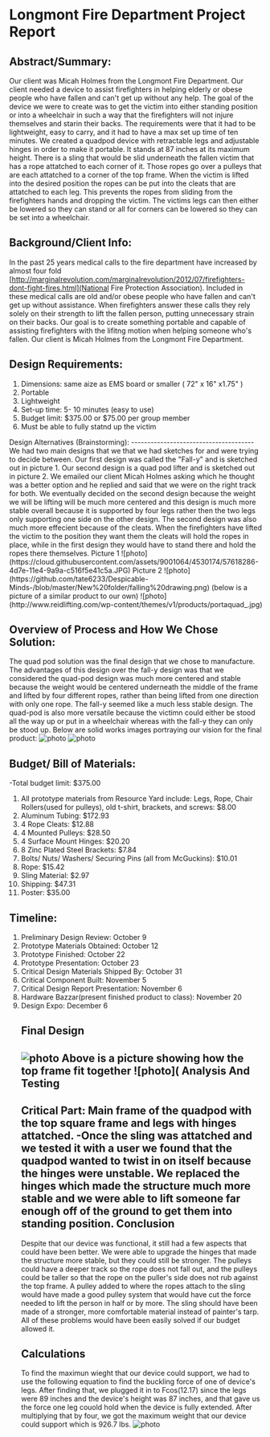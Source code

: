 Longmont Fire Department Project Report
=================
Abstract/Summary:
---------------------
Our client was Micah Holmes from the Longmont Fire Department. Our client needed a device to assist firefighters in helping elderly or obese people who have fallen and can't get up without any help. The goal of the device we were to create was to get the victim into either standing position or into a wheelchair in such a way that the firefighters will not injure themselves and starin their backs. The requirements were that it had to be lightweight, easy to carry, and it had to have a max set up time of ten minutes. We created a quadpod device with retractable legs and adjustable hinges in order to make it portable. It stands at 87 inches at its maximum height. There is a sling that would be slid underneath the fallen victim that has a rope attatched to each corner of it. Those ropes go over a pulleys that are each attatched to a corner of the top frame. When the victim is lifted into the desired position the ropes can be put into the cleats that are attatched to each leg. This prevents the ropes from sliding from the firefighters hands and dropping the victim. The victims legs can then either be lowered so they can stand or all for corners can be lowered so they can be set into a wheelchair. 

Background/Client Info:
-----------------------
  In the past 25 years medical calls to the fire department have increased by almost four fold [http://marginalrevolution.com/marginalrevolution/2012/07/firefighters-dont-fight-fires.html](National Fire Protection Association). Included in these medical calls are old and/or obese people who have fallen and can't get up without assistance. When firefighters answer these calls they rely solely on their strength to lift the fallen person, putting unnecessary strain on their backs. Our goal is to create something portable and capable of assisting firefighters with the lifitng motion when helping someone who's fallen. Our client is Micah Holmes from the Longmont Fire Department.

Design Requirements:
---------------------
<ol>
<li>Dimensions: same aize as EMS board or smaller ( 72" x 16" x1.75" )</li>
<li>Portable</li> 
<li>Lightweight</li> 
<li>Set-up time: 5- 10 minutes (easy to use)</li>
<li>Budget limit: $375.00 or $75.00 per group member</li> 
<li>Must be able to fully statnd up the victim</li> 
</ol>
Design Alternatives (Brainstorming):
--------------------------------------
  We had two main designs that we that we had sketches for and were trying to decide between. Our first design was called the "Fall-y" and is sketched out in picture 1. Our second design is a quad pod lifter and is sketched out in picture 2. We emailed our client Micah Holmes asking which he thought was a better option and he replied and said that we were on the right track for both. We eventually decided on the second design because the weight we will be lifting will be much more centered and this design is much more stable overall because it is supported by four legs rather then the two legs only supporting one side on the other design. The second design was also much more effecient because of the cleats. When the firefighters have lifted the victim to the position they want them the cleats will hold the ropes in place, while in the first design they would have to stand there and hold the ropes there themselves.
  Picture 1
  ![photo](https://cloud.githubusercontent.com/assets/9001064/4530174/57618286-4d7e-11e4-9a9a-c516f5e41c5a.JPG)
  Picture 2
  ![photo](https://github.com/tate6233/Despicable-Minds-/blob/master/New%20folder/falling%20drawing.png)
  (below is a picture of a similar product to our own)
  ![photo](http://www.reidlifting.com/wp-content/themes/v1/products/portaquad_.jpg)
  
  


Overview of Process and How We Chose Solution:
-----------------------------------------------
The quad pod solution was the final design that we chose to manufacture. The advantages of this design over the fall-y design was that we considered the quad-pod design was much more centered and stable because the weight would be centered underneath the middle of the frame and lifted by four different ropes, rather than being lifted from one direction with only one rope. The fall-y seemed like a much less stable design. The quad-pod is also more versatile because the victimn could either be stood all the way up or put in a wheelchair whereas with the fall-y they can only be stood up. Below are solid works images portraying our vision for the final product:
![photo](https://github.com/tate6233/Despicable-Minds-/blob/master/New%20folder/components%20(1).JPG)
![photo](https://github.com/tate6233/Despicable-Minds-/blob/master/New%20folder/TheFalling.JPG)

Budget/ Bill of Materials: 
------------------------------
-Total budget limit: $375.00
<ol>
<li>All prototype materials from Resource Yard include: Legs, Rope, Chair Rollers(used for pulleys), old t-shirt, brackets, and screws: $8.00
<li> Aluminum Tubing: $172.93
<li> 4 Rope Cleats: $12.88
<li> 4 Mounted Pulleys: $28.50
<li> 4 Surface Mount Hinges: $20.20
<li> 8 Zinc Plated Steel Brackets: $7.84
<li> Bolts/ Nuts/ Washers/ Securing Pins (all from McGuckins): $10.01
<li> Rope: $15.42
<li> Sling Material: $2.97
<li> Shipping: $47.31
<li> Poster: $35.00
</ol>

Timeline:
------------------
<ol>
<li>Preliminary Design Review: October 9
<li>Prototype Materials Obtained: October 12
<li>Prototype Finished: October 22
<li>Prototype Presentation: October 23
<li>Critical Design Materials Shipped By: October 31
<li>Critical Component Built: November 5
<li>Critical Design Report Presentation: November 6
<li>Hardware Bazzar(present finished product to class): November 20
<li>Design Expo: December 6


Final Design
--------------------------
![photo](https://github.com/tate6233/Despicable-Minds-/blob/master/New%20folder/IMG_0062.JPG)
Above is a picture showing how the top frame fit together
![photo](
Analysis And Testing 
-------------------------
Critical Part: Main frame of the quadpod with the top square frame and legs with hinges attatched.
     -Once the sling was attatched and we tested it with a user we found that the quadpod wanted to twist in on itself because the hinges were unstable. We replaced the hinges which made the structure much more stable and we were able to lift someone far enough off of the ground to get them into standing position.
Conclusion
------------------------------------------------
Despite that our device was functional, it still had a few aspects that could have been better.  We were able to upgrade the hinges that made the structure more stable, but they could still be stronger.  The pulleys could have a deeper track so the rope does not fall out, and the pulleys could be taller so that the rope on the puller's side does not rub against the top frame.  A pulley added to where the ropes attach to the sling would have made a good pulley system that would have cut the force needed to lift the person in half or by more.  The sling should have been made of a stronger, more comfortable material instead of painter's tarp.  All of these problems would have been easily solved if our budget allowed it.  
     
Calculations
---------------------------------
To find the maximun wieght that our device could support, we had to use the following equation to find the buckling force of one of device's legs.  After finding that, we plugged it in to Fcos(12.17) since the legs were 89 inches and the device's height was 87 inches, and that gave us the force one leg couold hold when the device is fully extended.  After multiplying that by four, we got the maximum weight that our device could support which is 926.7 lbs.
![photo](http://upload.wikimedia.org/wikipedia/en/math/4/b/e/4be263c8f28b018d391d88fafff8a4e8.png)

